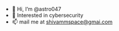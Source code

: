 - 👋 Hi, I’m @astro047
- 👀 Interested in cybersecurity
- 📫 mail me at shivammspace@gmai.com

<!---
astro047/astro047 is a ✨ special ✨ repository because its `README.md` (this file) appears on your GitHub profile.
You can click the Preview link to take a look at your changes.
--->
